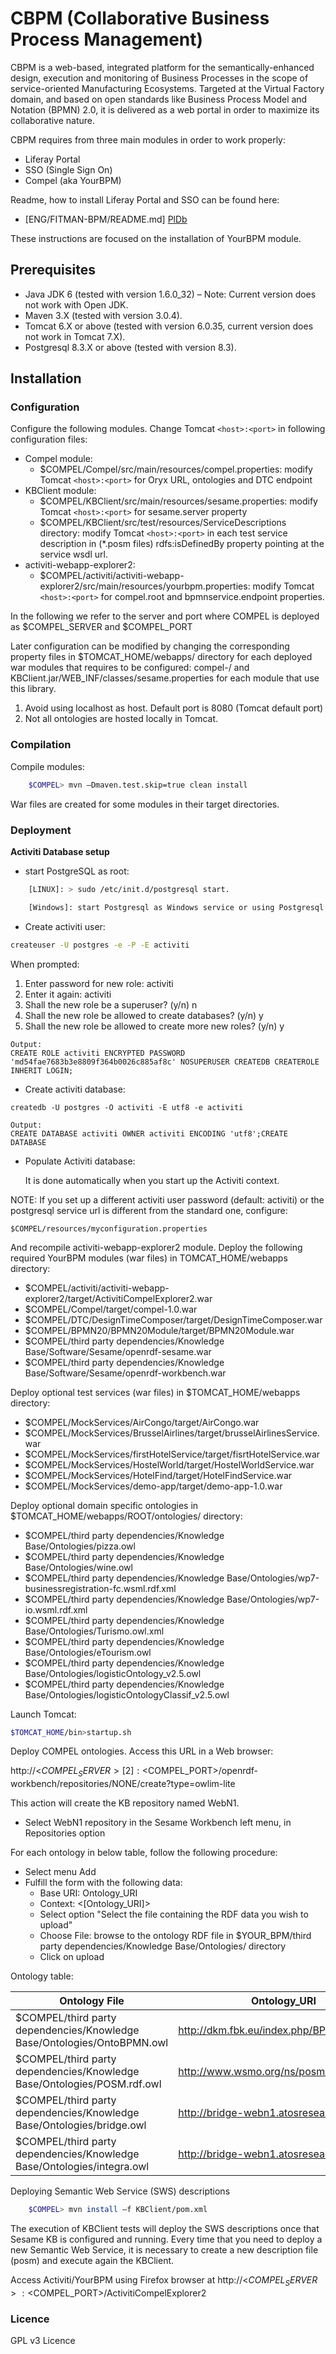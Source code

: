 # CBPM (Collaborative Business Process Management)

CBPM is a web-based, integrated platform for the semantically-enhanced design, execution and monitoring of Business Processes in the scope of service-oriented Manufacturing Ecosystems. Targeted at the Virtual Factory domain, and based on open standards like Business Process Model and Notation (BPMN) 2.0, it is delivered as a web portal in order to maximize its collaborative nature.

CBPM requires from three main modules in order to work properly: 
- Liferay Portal 
- SSO (Single Sign On)
- Compel (aka YourBPM)

Readme, how to install Liferay Portal and SSO can be found here:
* [ENG/FITMAN-BPM/README.md] [PlDb]

These instructions are focused on the installation of YourBPM module.


## Prerequisites

  - Java JDK 6 (tested with version 1.6.0_32) – Note: Current version does not work with Open JDK.
  - Maven 3.X (tested with version 3.0.4).
  - Tomcat 6.X or above (tested with version 6.0.35, current version does not work in Tomcat 7.X).
  - Postgresql 8.3.X or above (tested with version 8.3).

## Installation
### Configuration

Configure the following modules. Change Tomcat ``<host>:<port>`` in following configuration files:

- Compel module:
    - $COMPEL/Compel/src/main/resources/compel.properties: modify Tomcat ``<host>:<port>`` for Oryx URL, ontologies and DTC endpoint
- KBClient module:
    - $COMPEL/KBClient/src/main/resources/sesame.properties: modify Tomcat ``<host>:<port>`` for sesame.server property
    - $COMPEL/KBClient/src/test/resources/ServiceDescriptions directory: modify Tomcat ``<host>:<port>`` in each test service description in (*.posm files) rdfs:isDefinedBy property pointing at the service wsdl url.
- activiti-webapp-explorer2:
    - $COMPEL/activiti/activiti-webapp-explorer2/src/main/resources/yourbpm.properties: modify Tomcat ``<host>:<port>`` for compel.root and bpmnservice.endpoint properties.

In the following we refer to the server and port where COMPEL is deployed as $COMPEL_SERVER and $COMPEL_PORT

Later configuration can be modified by changing the corresponding property files in $TOMCAT_HOME/webapps/ directory for each deployed war modules that requires to be configured: compel-<version>/ and KBClient.jar/WEB_INF/classes/sesame.properties for each module that use this library.

1.	Avoid using localhost as host. Default port is 8080 (Tomcat default port)
2.	Not all ontologies are hosted locally in Tomcat.

### Compilation

Compile modules:
```sh
	$COMPEL> mvn –Dmaven.test.skip=true clean install
```

War files are created for some modules in their target directories.

### Deployment

**Activiti Database setup**
- start PostgreSQL as root:
```sh
    [LINUX]: > sudo /etc/init.d/postgresql start.
```
```sh
    [Windows]: start Postgresql as Windows service or using Postgresql script provided by the installation
```

- Create activiti user:
```sh
createuser -U postgres -e -P -E activiti
```
When prompted:

  1. Enter password for new role: activiti
  2. Enter it again: activiti
  3. Shall the new role be a superuser? (y/n) n
  4. Shall the new role be allowed to create databases? (y/n) y
  5. Shall the new role be allowed to create more new roles? (y/n) y

```
Output: 
CREATE ROLE activiti ENCRYPTED PASSWORD 'md54fae7683b3e8809f364b0026c885af8c' NOSUPERUSER CREATEDB CREATEROLE INHERIT LOGIN;
```
- Create activiti database:
```
createdb -U postgres -O activiti -E utf8 -e activiti
```
```
Output: 
CREATE DATABASE activiti OWNER activiti ENCODING 'utf8';CREATE DATABASE
```
- Populate Activiti database:

    It is done automatically when you start up the Activiti context.

NOTE: If you set up a different activiti user password (default: activiti) or the postgresql service url is different from the standard one, configure:
```
$COMPEL/resources/myconfiguration.properties
````
And recompile activiti-webapp-explorer2 module.
Deploy the following required YourBPM modules (war files) in TOMCAT_HOME/webapps directory:
- $COMPEL/activiti/activiti-webapp-explorer2/target/ActivitiCompelExplorer2.war
- $COMPEL/Compel/target/compel-1.0.war
- $COMPEL/DTC/DesignTimeComposer/target/DesignTimeComposer.war
- $COMPEL/BPMN20/BPMN20Module/target/BPMN20Module.war
- $COMPEL/third party dependencies/Knowledge Base/Software/Sesame/openrdf-sesame.war
- $COMPEL/third party dependencies/Knowledge Base/Software/Sesame/openrdf-workbench.war

Deploy optional test services (war files) in $TOMCAT_HOME/webapps directory:

- $COMPEL/MockServices/AirCongo/target/AirCongo.war
- $COMPEL/MockServices/BrusselAirlines/target/brusselAirlinesService.war
- $COMPEL/MockServices/firstHotelService/target/fisrtHotelService.war
- $COMPEL/MockServices/HostelWorld/target/HostelWorldService.war
- $COMPEL/MockServices/HotelFind/target/HotelFindService.war
- $COMPEL/MockServices/demo-app/target/demo-app-1.0.war

Deploy optional domain specific ontologies in $TOMCAT_HOME/webapps/ROOT/ontologies/ directory:

- $COMPEL/third party dependencies/Knowledge Base/Ontologies/pizza.owl
- $COMPEL/third party dependencies/Knowledge Base/Ontologies/wine.owl
- $COMPEL/third party dependencies/Knowledge Base/Ontologies/wp7-businessregistration-fc.wsml.rdf.xml
- $COMPEL/third party dependencies/Knowledge Base/Ontologies/wp7-io.wsml.rdf.xml
- $COMPEL/third party dependencies/Knowledge Base/Ontologies/Turismo.owl.xml
- $COMPEL/third party dependencies/Knowledge Base/Ontologies/eTourism.owl
- $COMPEL/third party dependencies/Knowledge Base/Ontologies/logisticOntology_v2.5.owl
- $COMPEL/third party dependencies/Knowledge Base/Ontologies/logisticOntologyClassif_v2.5.owl

Launch Tomcat:
```sh
$TOMCAT_HOME/bin>startup.sh
````

Deploy COMPEL ontologies. Access this URL in a Web browser:

http://<$COMPEL_SERVER>[2]:<$COMPEL_PORT>/openrdf-workbench/repositories/NONE/create?type=owlim-lite

This action will create the KB repository named WebN1.
- Select WebN1 repository in the Sesame Workbench left menu, in Repositories option

For each ontology in below table, follow the following procedure:
- Select menu Add
- Fulfill the form with the following data:
    - Base URI: Ontology_URI
    - Context: <[Ontology_URI]>
    - Select option "Select the file containing the RDF data you wish to upload"
    - Choose File: browse to the ontology RDF file in $YOUR_BPM/third party dependencies/Knowledge Base/Ontologies/ directory
    - Click on upload


Ontology table:

| Ontology File     | Ontology_URI    | 
| --------|---------|
|$COMPEL/third party dependencies/Knowledge Base/Ontologies/OntoBPMN.owl  | http://dkm.fbk.eu/index.php/BPMN_Ontology   | 
| $COMPEL/third party dependencies/Knowledge Base/Ontologies/POSM.rdf.owl | http://www.wsmo.org/ns/posm/0.2 | 
| $COMPEL/third party dependencies/Knowledge Base/Ontologies/bridge.owl | http://bridge-webn1.atosresearch.eu/bridge | 
| $COMPEL/third party dependencies/Knowledge Base/Ontologies/integra.owl | http://bridge-webn1.atosresearch.eu/bridge | 

Deploying Semantic Web Service (SWS) descriptions
```sh
	$COMPEL> mvn install –f KBClient/pom.xml
```
The execution of KBClient tests will deploy the SWS descriptions once that Sesame KB is configured and running. Every time that you need to deploy a new Semantic Web Service, it is necessary to create a new description file (posm) and execute again the KBClient.

Access Activiti/YourBPM using Firefox browser at
http://<$COMPEL_SERVER>:<$COMPEL_PORT>/ActivitiCompelExplorer2

### Licence
GPL v3  Licence

[//]: # (These are reference links used in the body of this note and get stripped out when the markdown processor does its job. There is no need to format nicely because it shouldn't be seen. Thanks SO - http://stackoverflow.com/questions/4823468/store-comments-in-markdown-syntax)

 
   [PlDb]: <https://github.com/CBPM-WG/Fitman-CBPM/blob/master/ENG/FITMAN-BPM/README.md>




